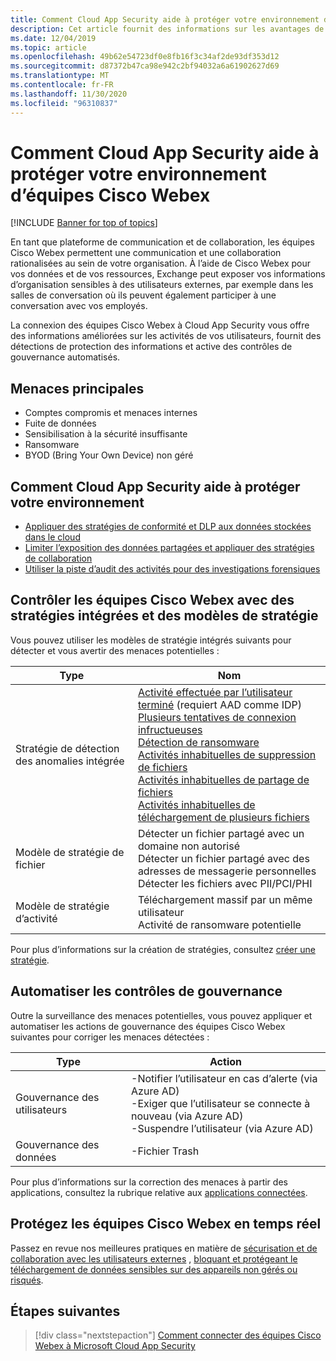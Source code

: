 ```yaml
---
title: Comment Cloud App Security aide à protéger votre environnement d’équipes Cisco Webex
description: Cet article fournit des informations sur les avantages de la connexion de votre application Cisco Webex teams à Cloud App Security à l’aide du connecteur API pour la visibilité et le contrôle de l’utilisation.
ms.date: 12/04/2019
ms.topic: article
ms.openlocfilehash: 49b62e54723df0e8fb16f3c34af2de93df353d12
ms.sourcegitcommit: d87372b47ca98e942c2bf94032a6a61902627d69
ms.translationtype: MT
ms.contentlocale: fr-FR
ms.lasthandoff: 11/30/2020
ms.locfileid: "96310837"
---
```

# <a name="how-cloud-app-security-helps-protect-your-cisco-webex-teams-environment"></a>Comment Cloud App Security aide à protéger votre environnement d’équipes Cisco Webex

[!INCLUDE [Banner for top of topics](includes/banner.md)]

En tant que plateforme de communication et de collaboration, les équipes Cisco Webex permettent une communication et une collaboration rationalisées au sein de votre organisation. À l’aide de Cisco Webex pour vos données et de vos ressources, Exchange peut exposer vos informations d’organisation sensibles à des utilisateurs externes, par exemple dans les salles de conversation où ils peuvent également participer à une conversation avec vos employés.

La connexion des équipes Cisco Webex à Cloud App Security vous offre des informations améliorées sur les activités de vos utilisateurs, fournit des détections de protection des informations et active des contrôles de gouvernance automatisés.

## <a name="main-threats"></a>Menaces principales

- Comptes compromis et menaces internes
- Fuite de données
- Sensibilisation à la sécurité insuffisante
- Ransomware
- BYOD (Bring Your Own Device) non géré

## <a name="how-cloud-app-security-helps-to-protect-your-environment"></a>Comment Cloud App Security aide à protéger votre environnement

- [Appliquer des stratégies de conformité et DLP aux données stockées dans le cloud](best-practices.md#enforce-dlp-and-compliance-policies-for-data-stored-in-the-cloud)
- [Limiter l’exposition des données partagées et appliquer des stratégies de collaboration](best-practices.md#limit-exposure-of-shared-data-and-enforce-collaboration-policies)
- [Utiliser la piste d’audit des activités pour des investigations forensiques](best-practices.md#use-the-audit-trail-of-activities-for-forensic-investigations)

## <a name="control-cisco-webex-teams-with-built-in-policies-and-policy-templates"></a>Contrôler les équipes Cisco Webex avec des stratégies intégrées et des modèles de stratégie

Vous pouvez utiliser les modèles de stratégie intégrés suivants pour détecter et vous avertir des menaces potentielles :

| Type | Nom |
| ---- | ---- |
| Stratégie de détection des anomalies intégrée | [Activité effectuée par l’utilisateur terminé](anomaly-detection-policy.md#activity-performed-by-terminated-user) (requiert AAD comme IDP)<br />[Plusieurs tentatives de connexion infructueuses](anomaly-detection-policy.md#multiple-failed-login-attempts)<br />[Détection de ransomware](anomaly-detection-policy.md#ransomware-activity)<br />[Activités inhabituelles de suppression de fichiers](anomaly-detection-policy.md#unusual-activities-by-user)<br />[Activités inhabituelles de partage de fichiers](anomaly-detection-policy.md#unusual-activities-by-user)<br />[Activités inhabituelles de téléchargement de plusieurs fichiers](anomaly-detection-policy.md#unusual-activities-by-user) |
| Modèle de stratégie de fichier | Détecter un fichier partagé avec un domaine non autorisé<br />Détecter un fichier partagé avec des adresses de messagerie personnelles<br />Détecter les fichiers avec PII/PCI/PHI |
| Modèle de stratégie d’activité | Téléchargement massif par un même utilisateur<br />Activité de ransomware potentielle |

Pour plus d’informations sur la création de stratégies, consultez [créer une stratégie](control-cloud-apps-with-policies.md#create-a-policy).

## <a name="automate-governance-controls"></a>Automatiser les contrôles de gouvernance

Outre la surveillance des menaces potentielles, vous pouvez appliquer et automatiser les actions de gouvernance des équipes Cisco Webex suivantes pour corriger les menaces détectées :

| Type | Action |
| ---- | ---- |
| Gouvernance des utilisateurs | -Notifier l’utilisateur en cas d’alerte (via Azure AD)<br />-Exiger que l’utilisateur se connecte à nouveau (via Azure AD)<br />-Suspendre l’utilisateur (via Azure AD) |
| Gouvernance des données | -Fichier Trash |

Pour plus d’informations sur la correction des menaces à partir des applications, consultez la rubrique relative aux [applications connectées](governance-actions.md).

## <a name="protect-cisco-webex-teams-in-real-time"></a>Protégez les équipes Cisco Webex en temps réel

Passez en revue nos meilleures pratiques en matière de [sécurisation et de collaboration avec les utilisateurs externes](best-practices.md#secure-collaboration-with-external-users-by-enforcing-real-time-session-controls) , [bloquant et protégeant le téléchargement de données sensibles sur des appareils non gérés ou risqués](best-practices.md#block-and-protect-download-of-sensitive-data-to-unmanaged-or-risky-devices).

## <a name="next-steps"></a>Étapes suivantes

> [!div class="nextstepaction"]
> [Comment connecter des équipes Cisco Webex à Microsoft Cloud App Security](connect-webex-to-microsoft-cloud-app-security.md)
